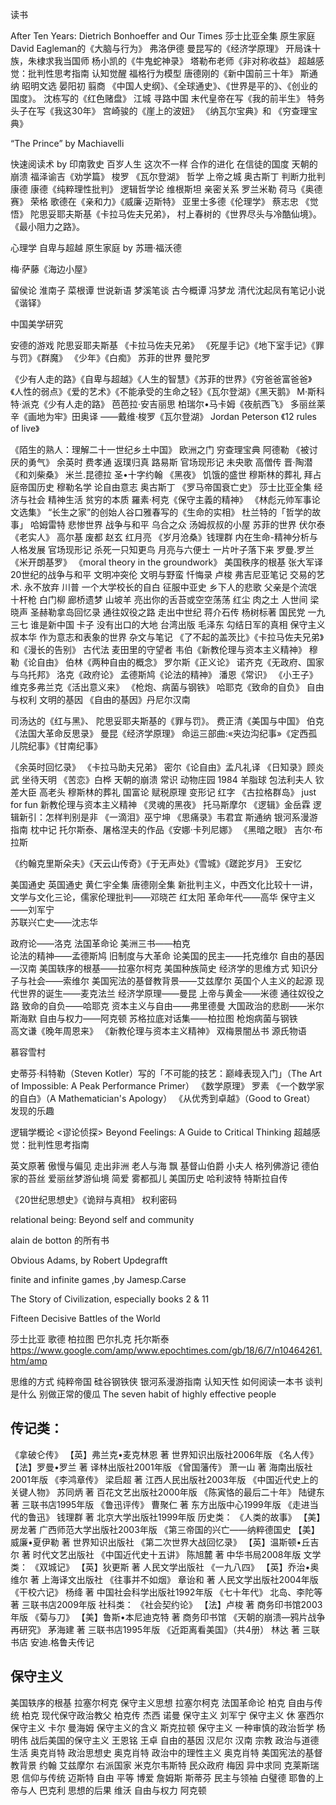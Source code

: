 读书

After Ten Years: Dietrich Bonhoeffer and Our Times
莎士比亚全集
原生家庭
David Eagleman的《大脑与行为》
弗洛伊德
曼昆写的《经济学原理》
开局诛十族，朱棣求我当国师
杨小凯的《牛鬼蛇神录》
塔勒布老师《非对称收益》
超越感觉：批判性思考指南
认知觉醒
福格行为模型
唐德刚的《新中国前三十年》
斯通纳
昭明文选
晏阳初
翦商
《中国人史纲》、《全球通史》、《世界是平的》、《创业的国度》。
沈栋写的《红色赌盘》
江城 
寻路中国
末代皇帝在写《我的前半生》
特务头子在写《我这30年》
宫崎骏的《崖上的波妞》
《纳瓦尔宝典》和 《穷查理宝典》

“The Prince” by Machiavelli

快速阅读术 by 印南敦史
百岁人生
这次不一样
合作的进化
在信徒的国度
天朝的崩溃
福泽谕吉《劝学篇》
梭罗  《瓦尔登湖》
哲学 
上帝之城 奥古斯丁 
判断力批判 康德
康德《纯粹理性批判》
逻辑哲学论 维根斯坦
亲密关系 罗兰米勒
荷马《奥德赛》
荣格
歌德在《亲和力》《威廉·迈斯特》
亚里士多德《伦理学》
蔡志忠 《觉悟》
陀思妥耶夫斯基《卡拉马佐夫兄弟》，
村上春树的《世界尽头与冷酷仙境》。
《最小阻力之路》。

心理学
自卑与超越
原生家庭 by 苏珊·福沃德

梅·萨藤《海边小屋》


留侯论
淮南子
菜根谭
世说新语
梦溪笔谈
古今概谭 冯梦龙
清代沈起凤有笔记小说《谐铎》

中国美学研究

安德的游戏
陀思妥耶夫斯基 《卡拉马佐夫兄弟》 《死屋手记》《地下室手记》《罪与罚》《群魔》
《少年》《白痴》
苏菲的世界
曼陀罗

《少有人走的路》《自卑与超越》《人生的智慧》《苏菲的世界》《穷爸爸富爸爸》《人性的弱点》《爱的艺术》《不能承受的生命之轻》《瓦尔登湖》《黑天鹅》
M·斯科特·派克《少有人走的路》
芭芭拉·安吉丽思
柏瑞尔•马卡姆《夜航西飞》
多丽丝莱辛《画地为牢》田奥译
——戴维·梭罗《瓦尔登湖》
Jordan Peterson   《12 rules of live》

《陌生的熟人：理解二十一世纪乡土中国》
欧洲之门
穷查理宝典
阿德勒 《被讨厌的勇气》
余英时
费孝通
返璞归真 路易斯
官场现形记
未央歌
高僧传
晋·陶潜《和刘柴桑》
米兰.昆德拉
圣•十字约翰 《黑夜》
饥饿的盛世
穆斯林的葬礼
拜占庭帝国历史
穆勒名学
论自由意志 奥古斯丁
《罗马帝国衰亡史》
莎士比亚全集
经济与社会
精神生活
贫穷的本质
羅素·柯克《保守主義的精神》
《林彪元帅军事论文选集》
“长生之家”的创始人谷口雅春写的《生命的实相》
杜兰特的「哲学的故事」
哈姆雷特
悲惨世界 
战争与和平
乌合之众  汤姆叔叔的小屋 苏菲的世界
伏尔泰  《老实人》
高尔基 
废都
赵玄 红月亮
《岁月沧桑》钱理群
内在生命-精神分析与人格发展
官场现形记
杀死一只知更鸟 月亮与六便士 一片叶子落下来
罗曼.罗兰《米开朗基罗》
《moral theory in the groundwork》
美国秩序的根基  张大军译
20世纪的战争与和平
文明冲突伦
文明与野蛮
忏悔录  卢梭
弗吉尼亚笔记
交易的艺术.  永不放弃 川普
一个大学校长的自白
征服中亚史
乡下人的悲歌
父亲是个流氓
十杆枪
白门柳
廊桥遗梦
山坡羊
亮出你的舌苔或空空荡荡
红尘
肉之土
人世间 梁晓声
圣赫勒拿岛回忆录
通往奴役之路
走出中世纪
蒋介石传 杨树标著
国民党 一九三七
谁是新中国
卡子 没有出口的大地 台湾出版
毛泽东 勾结日军的真相
保守主义
叔本华 作为意志和表象的世界 杂文与笔记
《了不起的盖茨比》《卡拉马佐夫兄弟》和《漫长的告别》
古代法
麦田里的守望者
韦伯《新教伦理与资本主义精神》
穆勒《论自由》
伯林《两种自由的概念》
罗尔斯《正义论》
诺齐克《无政府、国家与乌托邦》
洛克《政府论》
孟德斯鸠《论法的精神》
潘恩《常识》
《小王子》
维克多弗兰克《活出意义来》
《枪炮、病菌与钢铁》
哈耶克《致命的自负》
自由与权利
文明的基因
《自由的基因》丹尼尔汉南

司汤达的《红与黑》、
陀思妥耶夫斯基的《罪与罚》。
费正清《美国与中国》
伯克《法国大革命反思录》
曼昆《经济学原理》
命运三部曲:«夹边沟纪事»《定西孤儿院纪事》《甘南纪事》

《余英时回忆录》
《卡拉马助夫兄弟》
密尔《论自由》孟凡礼译
《日知录》顾炎武
坐待天明
《苦恋》白桦
天朝的崩溃
常识
动物庄园
1984
羊脂球
包法利夫人
钦差大臣
高老头
穆斯林的葬礼
国富论
赋税原理
变形记
红字
《古拉格群岛》
just for fun
新教伦理与资本主义精神
《灵魂的黑夜》 托马斯摩尔
《逻辑》金岳霖
逻辑新引：怎样判别是非
《一滴泪》巫宁坤
《思痛录》韦君宜
斯通纳
银河系漫游指南
枕中记
托尔斯泰、屠格涅夫的作品《安娜·卡列尼娜》
《黑暗之眼》
吉尔·布拉斯

《约翰克里斯朵夫》《天云山传奇》《于无声处》《雪城》《蹉跎岁月》
王安忆

美国通史   英国通史  黄仁宇全集  唐德刚全集
新批判主义，中西文化比较十一讲，文学与文化三论，儒家伦理批判——邓晓芒 
红太阳 革命年代——高华   保守主义——刘军宁     
苏联兴亡史——沈志华

政府论——洛克   法国革命论  美洲三书——柏克           
论法的精神——孟德斯鸠   旧制度与大革命 论美国的民主——托克维尔  自由的基因—汉南  美国轶序的根基——拉塞尔柯克   美国种族简史  经济学的思维方式   知识分子与社会——索维尔   美国宪法的基督教背景——艾兹摩尔     英国个人主义的起源   现代世界的诞生——麦克法兰  经济学原理——曼昆  上帝与黄金——米德   通往奴役之路   致命的自负——哈耶克   资本主义与自由——弗里德曼  大国政治的悲剧——米尔斯海默  自由与权力——阿克顿   苏格拉底对话集——柏拉图    枪炮病菌与钢铁   
高文谦《晚年周恩来》
《新教伦理与资本主义精神》
双梅景闇丛书
源氏物语

慕容雪村

史蒂芬·科特勒（Steven Kotler）写的「不可能的技艺：巅峰表现入门」（The Art of Impossible: A Peak Performance Primer）
《数学原理》 罗素
《一个数学家的自白》（A Mathematician's Apology）
《从优秀到卓越》（Good to Great）
发现的乐趣

逻辑学概论
<谬论侦探>
 Beyond Feelings: A Guide to Critical Thinking  超越感觉：批判性思考指南

英文原著
傲慢与偏见
走出非洲
老人与海
飘
基督山伯爵
小夫人
格列佛游记
德伯家的苔丝
爱丽丝梦游仙境
简爱
雾都孤儿
美国历史
哈利波特
特斯拉自传

 《20世纪思想史》《诡辩与真相》
权利密码


relational being: Beyond self and community

alain de botton 的所有书

Obvious Adams, by Robert Updegrafft 

finite and infinite games  ,by  Jamesp.Carse

The Story of Civilization, especially books 2 & 11

Fifteen Decisive Battles of the World

莎士比亚 歌德 柏拉图 巴尔扎克 托尔斯泰
https://www.google.com/amp/www.epochtimes.com/gb/18/6/7/n10464261.htm/amp


思维的方式
纯粹帝国
硅谷钢铁侠
银河系漫游指南
认知天性
如何阅读一本书
谈判是什么
别做正常的傻瓜
The seven habit of highly effective people

## 传记类：
《拿破仑传》 【英】弗兰克•麦克林恩 著 世界知识出版社2006年版
《名人传》 【法】罗曼•罗兰 著 译林出版社2001年版
《曾国藩传》 萧一山 著 海南出版社2001年版
《李鸿章传》 梁启超 著 江西人民出版社2003年版
《中国近代史上的关键人物》 苏同炳 著 百花文艺出版社2000年版
《陈寅恪的最后二十年》 陆键东 著 三联书店1995年版
《鲁迅评传》 曹聚仁 著 东方出版中心1999年版
《走进当代的鲁迅》 钱理群 著 北京大学出版社1999年版
历史类：
《人类的故事》 【美】房龙著 广西师范大学出版社2003年版
《第三帝国的兴亡——纳粹德国史 【美】威廉•夏伊勒 著 世界知识出版社
《第二次世界大战回忆录》 【英】温斯顿•丘吉尔 著 时代文艺出版社
《中国近代史十五讲》 陈旭麓 著 中华书局2008年版
文学类：
《双城记》 【英】狄更斯 著 人民文学出版社
《一九八四》 【英】乔治•奥维尔 著 上海译文出版社
《往事并不如烟》 章诒和 著 人民文学出版社2004年版
《干校六记》 杨绛 著 中国社会科学出版社1992年版
《七十年代》 北岛、李陀等 著 三联书店2009年版
社科类：
《社会契约论》 【法】卢梭 著 商务印书馆2003年版
《菊与刀》 【美】鲁斯•本尼迪克特 著 商务印书馆
《天朝的崩溃—鸦片战争再研究》 茅海建 著 三联书店1995年版
《近距离看美国》（共4册） 林达 著 三联书店
安迪.格鲁夫传记

## 保守主义

美国轶序的根基   拉塞尔柯克
保守主义思想   拉塞尔柯克
法国革命论     柏克
自由与传统     柏克
现代保守政治教父 柏克传  杰西 诺曼
保守主义    刘军宁
保守主义    休  塞西尔
保守主义    卡尔  曼海姆
保守主义的含义   斯克拉顿
保守主义   一种审慎的政治哲学   杨明伟
战后美国的保守主义  王恩铭  王卓
自由的基因     汉尼尔  汉南
宗教   政治与道德生活  奥克肖特
政治思想史   奥克肖特
政治中的理性主义  奥克肖特
美国宪法的基督教背景  约翰 艾兹摩尔
右派国家  米克尔韦斯特
民众政府   梅因
异中求同   克莱斯瑞恩
信仰与传统  迈斯特
自由 平等   博爱  詹姆斯  斯蒂芬
民主与领袖  白璧德
耶鲁的上帝与人 巴克利
思想的后果  维沃
自由与权力  阿克顿
